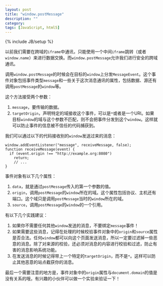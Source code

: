 ```yaml
---
layout: post
title: "window.postMessage"
description: ""
category: 
tags: [JavaScript, html5]
---
```

{% include JB/setup %}

以前我们需要在跨域的`iframe`中通讯，只能使用一个中间`iframe`跳转（或者`window.name`）来进行数据交换。而`window.postMessage`允许我们进行安全的跨域通讯。

调用`window.postMessage`的时候会在目标的`window`上分发`MessageEvent`。这个事件对象包括事件类型`message`和一些关于这次消息通讯的属性，包括数据、源还有调用`postMessage`的`window`等。

这个方法接受两个参数：

1. `message`，要传输的数据。
2. `targetOrigin`，声明特定的域接收这个事件，可以是`*`或者是一个URI。如果目标`window`的域与这个参数不匹配，则不会把事件分发到这个`window`。这样就可以防止事件的信息被不信任的代码捕获到。

我们可以通过以下的代码接收别的`window`发送过来的消息：

    window.addEventListener("message", receiveMessage, false);
    function receiveMessage(event) {
      if (event.origin !== "http://example.org:8080")
        return;
	    // ...
    }

事件对象有以下几个属性：

1. `data`，就是通过`postMessage`传入的第一个参数的值。
2. `origin`，调用`postMessage`的`window`所在的域。这个属性包括协议、主机还有端口。这个域只是调用`postMessage`当时的`window`所在的域。
3. `source`，调用`postMessage`的`window`的一个引用。

有以下几个实践建议：

1. 如果你不需要任何其他`window`发送的消息，不要绑定`message`事件！
2. 如果需要这些消息，记得在处理的时候校验事件对象中的`origin`和`source`属性是否合法。任何`window`都可以向这个页面发送消息，所以一定要过滤掉一些恶意的消息。除了对来源的校验，还必须对消息的内容进行校验和过滤，防止有害的消息影响系统功能。
3. 在发送消息的时候记得带上一个特定的`targetOrigin`，而不是`*`。这样可以防止其他恶意的站点截获你的消息。

最后一个需要注意的地方是，事件对象中的`origin`属性与`document.domain`的值是没有关系的哦，有兴趣的小伙伴可以做一个实验来验证一下！

